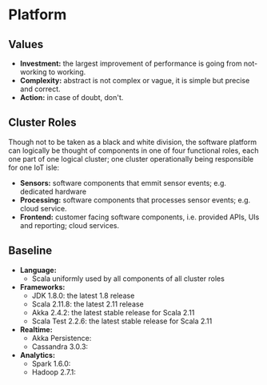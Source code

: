 # Platform

## Values

- **Investment:** the largest improvement of performance is going from not-working to working.
- **Complexity:** abstract is not complex or vague, it is simple but precise and correct.
- **Action:** in case of doubt, don't.

## Cluster Roles

Though not to be taken as a black and white division, the software platform can logically be thought of components in one of four functional roles, each one part of one logical cluster; one cluster operationally being responsible for one IoT isle:

- **Sensors:** software components that emmit sensor events; e.g. dedicated hardware
- **Processing:** software components that processes sensor events; e.g. cloud service.
- **Frontend:** customer facing software components, i.e. provided APIs, UIs and reporting; cloud services.

## Baseline

- **Language:**
  - Scala uniformly used by all components of all cluster roles
- **Frameworks:**
  - JDK 1.8.0: the latest 1.8 release
  - Scala 2.11.8: the latest 2.11 release
  - Akka 2.4.2: the latest stable release for Scala 2.11
  - Scala Test 2.2.6: the latest stable release for Scala 2.11
- **Realtime:**
  - Akka Persistence:
  - Cassandra 3.0.3:
- **Analytics:**
  - Spark 1.6.0:
  - Hadoop 2.7.1:
